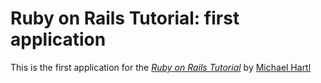 # Ruby on Rails Tutorial: first application

This is the first application for the [*Ruby on Rails Tutorial*](http://railstutorial.org/) by [Michael Hartl](http://michaelhartl.com/)